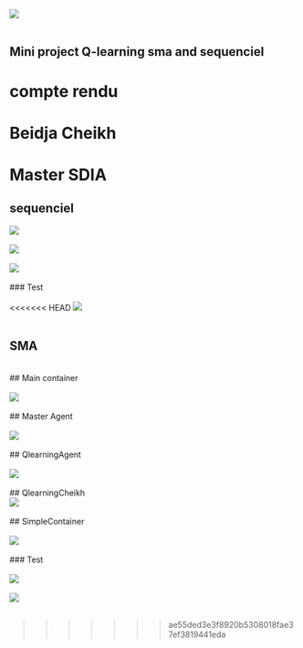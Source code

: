 
<img src="capture/img.png"><br><br>
<h2>Mini project Q-learning sma and sequenciel</h2>
<h1>compte rendu</h1>
<h1>Beidja Cheikh</h1>
<h1>Master SDIA</h1>
<h2>sequenciel</h2>
<img src="capture/img1.png"><br><br>
<img src="capture/img2.png"><br><br>
<img src="capture/img3.png"><br><br>
### Test <br><br>
<<<<<<< HEAD
<img src="capture/img5.png"><br><br>


<h2>SMA</h2><br>
## Main container <br><br>
<img src="capture/img4.png"><br><br>
## Master Agent <br><br>
<img src="capture/img6.png"><br><br>
## QlearningAgent <br><br>
<img src="capture/img7.png"><br><br>
## QlearningCheikh <br>
<img src="capture/img8.png"><br><br>
## SimpleContainer <br><br>
<img src="capture/img9.png"><br><br>
### Test <br><br>
<img src="capture/img10.png"><br><br>
<img src="capture/img11.png"><br><br>







>>>>>>> ae55ded3e3f8920b5308018fae37ef3819441eda





